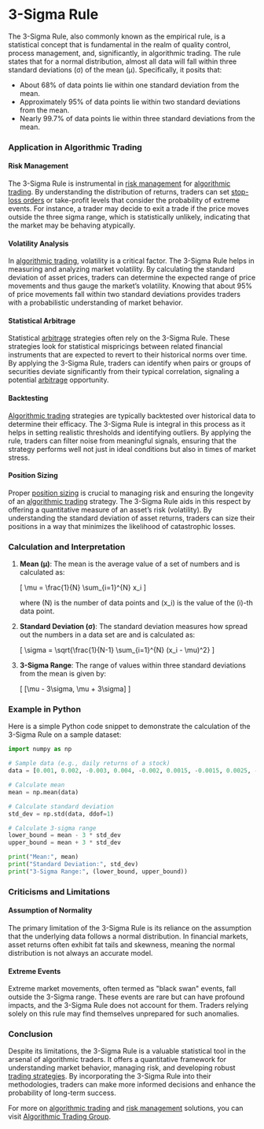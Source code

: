 # 3-Sigma Rule

The 3-Sigma Rule, also commonly known as the empirical rule, is a statistical concept that is fundamental in the realm of quality control, process management, and, significantly, in algorithmic trading. The rule states that for a normal distribution, almost all data will fall within three standard deviations (σ) of the mean (µ). Specifically, it posits that:

- About 68% of data points lie within one standard deviation from the mean.
- Approximately 95% of data points lie within two standard deviations from the mean.
- Nearly 99.7% of data points lie within three standard deviations from the mean.

### Application in Algorithmic Trading

#### Risk Management
The 3-Sigma Rule is instrumental in [risk management](../r/risk_management.md) for [algorithmic trading](../a/algorithmic_trading.md). By understanding the distribution of returns, traders can set [stop-loss orders](../s/stop-loss_orders.md) or take-profit levels that consider the probability of extreme events. For instance, a trader may decide to exit a trade if the price moves outside the three sigma range, which is statistically unlikely, indicating that the market may be behaving atypically.

#### Volatility Analysis
In [algorithmic trading](../a/algorithmic_trading.md), volatility is a critical factor. The 3-Sigma Rule helps in measuring and analyzing market volatility. By calculating the standard deviation of asset prices, traders can determine the expected range of price movements and thus gauge the market’s volatility. Knowing that about 95% of price movements fall within two standard deviations provides traders with a probabilistic understanding of market behavior.

#### Statistical Arbitrage
Statistical [arbitrage](../a/arbitrage.md) strategies often rely on the 3-Sigma Rule. These strategies look for statistical mispricings between related financial instruments that are expected to revert to their historical norms over time. By applying the 3-Sigma Rule, traders can identify when pairs or groups of securities deviate significantly from their typical correlation, signaling a potential [arbitrage](../a/arbitrage.md) opportunity.

#### Backtesting
[Algorithmic trading](../a/algorithmic_trading.md) strategies are typically backtested over historical data to determine their efficacy. The 3-Sigma Rule is integral in this process as it helps in setting realistic thresholds and identifying outliers. By applying the rule, traders can filter noise from meaningful signals, ensuring that the strategy performs well not just in ideal conditions but also in times of market stress.

#### Position Sizing
Proper [position sizing](../p/position_sizing.md) is crucial to managing risk and ensuring the longevity of an [algorithmic trading](../a/algorithmic_trading.md) strategy. The 3-Sigma Rule aids in this respect by offering a quantitative measure of an asset’s risk (volatility). By understanding the standard deviation of asset returns, traders can size their positions in a way that minimizes the likelihood of catastrophic losses.

### Calculation and Interpretation

1. **Mean (µ)**: The mean is the average value of a set of numbers and is calculated as:
   
   \[
   \mu = \frac{1}{N} \sum_{i=1}^{N} x_i
   \]

   where \(N\) is the number of data points and \(x_i\) is the value of the \(i\)-th data point.

2. **Standard Deviation (σ)**: The standard deviation measures how spread out the numbers in a data set are and is calculated as:

   \[
   \sigma = \sqrt{\frac{1}{N-1} \sum_{i=1}^{N} (x_i - \mu)^2}
   \]

3. **3-Sigma Range**: The range of values within three standard deviations from the mean is given by:

   \[
   [\mu - 3\sigma, \mu + 3\sigma]
   \]

### Example in Python

Here is a simple Python code snippet to demonstrate the calculation of the 3-Sigma Rule on a sample dataset:

```python
import numpy as np

# Sample data (e.g., daily returns of a stock)
data = [0.001, 0.002, -0.003, 0.004, -0.002, 0.0015, -0.0015, 0.0025, -0.0035, 0.002]

# Calculate mean
mean = np.mean(data)

# Calculate standard deviation
std_dev = np.std(data, ddof=1)

# Calculate 3-sigma range
lower_bound = mean - 3 * std_dev
upper_bound = mean + 3 * std_dev

print("Mean:", mean)
print("Standard Deviation:", std_dev)
print("3-Sigma Range:", (lower_bound, upper_bound))
```

### Criticisms and Limitations

#### Assumption of Normality
The primary limitation of the 3-Sigma Rule is its reliance on the assumption that the underlying data follows a normal distribution. In financial markets, asset returns often exhibit fat tails and skewness, meaning the normal distribution is not always an accurate model. 

#### Extreme Events
Extreme market movements, often termed as "black swan" events, fall outside the 3-Sigma range. These events are rare but can have profound impacts, and the 3-Sigma Rule does not account for them. Traders relying solely on this rule may find themselves unprepared for such anomalies.

### Conclusion
Despite its limitations, the 3-Sigma Rule is a valuable statistical tool in the arsenal of algorithmic traders. It offers a quantitative framework for understanding market behavior, managing risk, and developing robust [trading strategies](../t/trading_strategies.md). By incorporating the 3-Sigma Rule into their methodologies, traders can make more informed decisions and enhance the probability of long-term success.

For more on [algorithmic trading](../a/algorithmic_trading.md) and [risk management](../r/risk_management.md) solutions, you can visit [Algorithmic Trading Group](https://algorithmictradinggroup.com/).